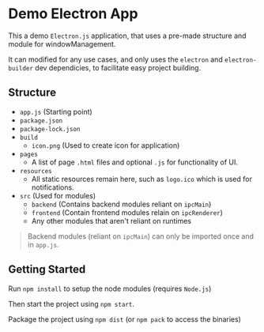 # Demo Electron App

This a demo `Electron.js` application, that uses a pre-made structure and module for windowManagement.

It can modified for any use cases, and only uses the `electron` and `electron-builder` dev dependicies, to facilitate easy project building.

## Structure

- `app.js` (Starting point)
- `package.json`
- `package-lock.json`
- `build`
    - `icon.png` (Used to create icon for application)
- `pages`
    - A list of page `.html` files and optional `.js` for functionality of UI.
- `resources`
    - All static resources remain here, such as `logo.ico` which is used for notifications.
- `src` (Used for modules)
    - `backend` (Contains backend modules reliant on `ipcMain`)
    - `frontend` (Contain frontend modules relain on `ipcRenderer`)
    - Any other modules that aren't reliant on runtimes

> Backend modules (reliant on `ipcMain`) can only be imported once and in `app.js`.

## Getting Started

Run `npm install` to setup the node modules (requires `Node.js`)

Then start the project using `npm start`.

Package the project using `npm dist` (or `npm pack` to access the binaries)